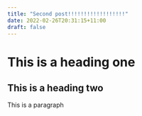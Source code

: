 ```yaml
---
title: "Second post!!!!!!!!!!!!!!!!!!"
date: 2022-02-26T20:31:15+11:00
draft: false
---
```


# This is a heading one
## This is a heading two

This is a paragraph